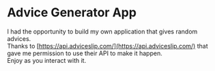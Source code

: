 # Advice Generator App

I had the opportunity to build my own application that gives random advices.  
Thanks to [https://api.adviceslip.com/](https://api.adviceslip.com/) that gave me permission to use their API to make it happen.  
Enjoy as you interact with it.
